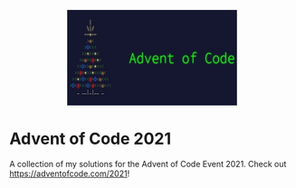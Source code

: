 <!--lint disable no-literal-urls-->
<p align="center">
    <img
      alt="aoc"
      src="https://github.com/EGoesche/aoc2021/blob/master/aoc.jpeg"
      width="300"
    />
</p>

# Advent of Code 2021
A collection of my solutions for the Advent of Code Event 2021. Check out https://adventofcode.com/2021!
